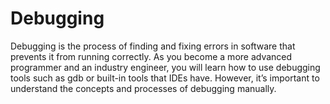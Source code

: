 # Debugging

Debugging is the process of finding and fixing errors in software that prevents it from running correctly.
As you become a more advanced programmer and an industry engineer, you will learn how to use debugging tools such as gdb or built-in tools that IDEs have.
However, it’s important to understand the concepts and processes of debugging manually.
